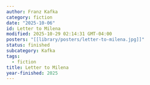 ```yaml
---
author: Franz Kafka
category: fiction
date: "2025-10-06"
id: Letter to Milena
modified: 2025-10-29 02:14:31 GMT-04:00
posters: "[[library/posters/letter-to-milena.jpg]]"
status: finished
subcategory: Kafka
tags:
  - fiction
title: Letter to Milena
year-finished: 2025
---
```

